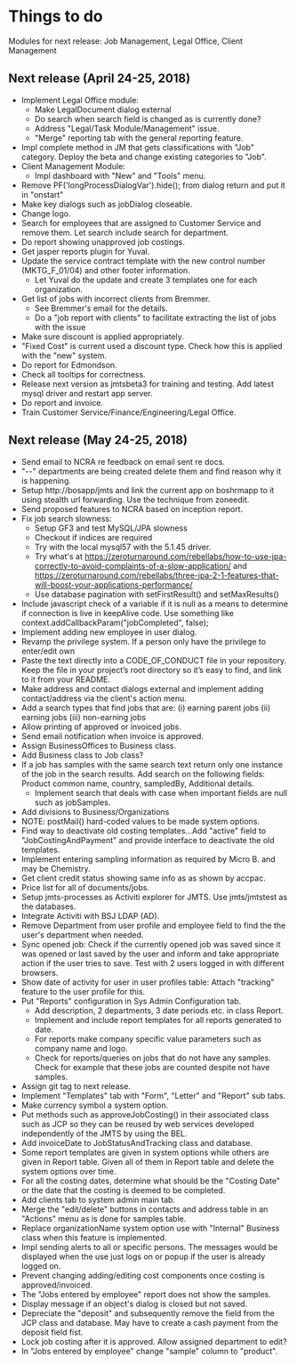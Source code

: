 # Things to do

Modules for next release: Job Management, Legal Office, Client Management

## Next release (April 24-25, 2018)
- Implement Legal Office module:
  * Make LegalDocument dialog external
  * Do search when search field is changed as is currently done?
  * Address "Legal/Task Module/Management" issue.
  * "Merge" reporting tab with the general reporting feature. 
- Impl complete method in JM that gets classifications with "Job" category.
  Deploy the beta and change existing categories to "Job".
- Client Management Module:
  * Impl dashboard with "New" and "Tools" menu.
- Remove PF('longProcessDialogVar').hide(); from dialog return and put it in
  "onstart"
- Make key dialogs such as jobDialog closeable.
- Change logo.
- Search for employees that are assigned to Customer Service and remove them.
  Let search include search for department.
- Do report showing unapproved job costings.
- Get jasper reports plugin for Yuval.
- Update the service contract template with the new control number (MKTG_F_01/04) 
  and other footer information. 
  * Let Yuval do the update and create 3 templates one for each organization.
- Get list of jobs with incorrect clients from Bremmer.
  * See Bremmer's email for the details.
  * Do a "job report with clients" to facilitate extracting the list of jobs with the issue
- Make sure discount is applied appropriately.
- "Fixed Cost" is current used a discount type. Check how this is applied with
    the "new" system.
- Do report for Edmondson.
- Check all tooltips for correctness.
- Release next version as jmtsbeta3 for training and testing. Add latest mysql driver
  and restart app server.
- Do report and invoice.
- Train Customer Service/Finance/Engineering/Legal Office.

## Next release (May 24-25, 2018)
- Send email to NCRA re feedback on email sent re docs.
- "--" departments are being created delete them and find reason why it is happening.
- Setup http://bosapp/jmts and link the current app on boshrmapp to it using 
  stealth url forwarding. Use the technique from zoneedit.
- Send proposed features to NCRA based on inception report.
- Fix job search slowness:
  * Setup GF3 and test MySQL/JPA slowness
  * Checkout if indices are required
  * Try with the local mysql57 with the 5.1.45 driver.
  * Try what's at https://zeroturnaround.com/rebellabs/how-to-use-jpa-correctly-to-avoid-complaints-of-a-slow-application/
    and https://zeroturnaround.com/rebellabs/three-jpa-2-1-features-that-will-boost-your-applications-performance/
  * Use database pagination with setFirstResult() and setMaxResults()
- Include javascript check of a variable if it is null as a means to determine
  if connection is live in keepAlive code. Use something like context.addCallbackParam("jobCompleted", false);
- Implement adding new employee in user dialog.
- Revamp the privilege system. If a person only have the privilege to enter/edit own
- Paste the text directly into a CODE_OF_CONDUCT file in your repository. 
  Keep the file in your project’s root directory so it’s easy to find, and link 
  to it from your README.
- Make address and contact dialogs external and implement adding contact/address 
  via the client's action menu.
- Add a search types that find jobs that are: 
(i) earning parent jobs 
(ii) earning jobs
(iii) non-earning jobs
- Allow printing of approved or invoiced jobs.
- Send email notification when invoice is approved.
- Assign BusinessOffices to Business class. 
- Add Business class to Job class?
- If a job has samples with the same search text return only one instance of the 
  job in the search results. Add search on the following fields: Product common name,
  country, sampledBy, Additional details.
  * Implement search that deals with case when important fields are null such as
    jobSamples.
- Add divisions to Business/Organizations
- NOTE: postMail() hard-coded values to be made system options.
- Find way to deactivate old costing templates...Add "active" field to "JobCostingAndPayment"
  and provide interface to deactivate the old templates.
- Implement entering sampling information as required by Micro B. and may be Chemistry.
- Get client credit status showing same info as as shown by accpac.
- Price list for all of documents/jobs. 
- Setup jmts-processes as Activiti explorer for JMTS. Use jmts/jmtstest as the
  databases.
- Integrate Activiti with BSJ LDAP (AD).
- Remove Department from user profile and employee field to find the 
  the user's department when needed.
- Sync opened job: Check if the currently opened job was saved since it was opened or last saved
   by the user and inform and take appropriate action if the user tries to save.
   Test with 2 users logged in with different browsers.
- Show date of activity for user in user profiles table: Attach "tracking" feature 
  to the user profile for this.
- Put "Reports" configuration in Sys Admin Configuration tab.
  * Add description, 2 departments, 3 date periods etc. in class Report.
  * Implement and include report templates for all reports generated to date.
  * For reports make company specific value parameters such as company name and logo.
  * Check for reports/queries on jobs that do not have any samples. 
  Check for example that these jobs are counted despite not have samples. 
- Assign git tag to next release.
- Implement "Templates" tab with "Form", "Letter" and "Report" sub tabs.
- Make currency symbol a system option.
- Put methods such as approveJobCosting() in their associated class such as JCP 
  so they can be reused by web services developed independently of the JMTS by using
  the BEL.
- Add invoiceDate to JobStatusAndTracking class and database.
- Some report templates are given in system options while others are given in Report table. 
  Given all of them in Report table and delete the system options over time.
- For all the costing dates, determine what should be the "Costing Date" or the 
  date that the costing is deemed to be completed.
- Add clients tab to system admin main tab.
- Merge the "edit/delete" buttons in contacts and address table in an "Actions"
  menu as is done for samples table.
- Replace organizationName system option use with "Internal" Business class 
  when this feature is implemented.
- Impl sending alerts to all or specific persons. The messages would be displayed
  when the use just logs on or popup if the user is already logged on.
- Prevent changing adding/editing cost components once costing is approved/invoiced.
- The "Jobs entered by employee" report does not show the samples.
- Display message if an object's dialog is closed but not saved.
- Depreciate the "deposit" and subsequently remove the field from the JCP class
  and database. May have to create a cash payment from the deposit field fist.
- Lock job costing after it is approved. Allow assigned department to edit?
- In "Jobs entered by employee" change "sample" column to "product".

